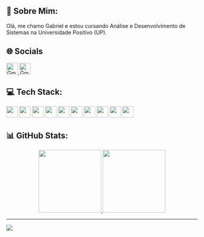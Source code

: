 ## 💫 Sobre Mim:
Olá, me chamo Gabriel e estou cursando Análise e Desenvolvimento de Sistemas na Universidade Positivo (UP).

## 🌐 Socials
<div>
  <a href="https://linkedin.com/in/gabriel-gelbcke/" target="_blank">
    <img height="30em" src="https://img.shields.io/badge/LinkedIn-%230077B5.svg?logo=linkedin&logoColor=white" alt="Gmail Badge">
  </a>
  <a href="mailto:gabriel.gelbcke16@gmail.com" target="_blank">
    <img height="30em" src="https://img.shields.io/badge/Gmail-critical?style=flat&logo=gmail&logoColor=white" alt="Gmail Badge">
  </a>
</div>

## 💻 Tech Stack:
<div>
  <img height="30em" src="https://img.shields.io/badge/c%23-%23239120.svg?style=flat&logo=csharp&logoColor=white"/>
  <img height="30em" src="https://img.shields.io/badge/c-%2300599C.svg?style=flat&logo=c&logoColor=white"/>
  <img height="30em" src="https://img.shields.io/badge/java-%23ED8B00.svg?style=flat&logo=openjdk&logoColor=white"/>
  <img height="30em" src="https://img.shields.io/badge/html5-%23E34F26.svg?style=flat&logo=html5&logoColor=white"/>
  <img height="30em" src="https://img.shields.io/badge/css3-%231572B6.svg?style=flat&logo=css3&logoColor=white"/>
  <img height="30em" src="https://img.shields.io/badge/javascript-%23323330.svg?style=flat&logo=javascript&logoColor=%23F7DF1E"/>
  <img height="30em" src="https://img.shields.io/badge/php-%23777BB4.svg?style=flat&logo=php&logoColor=white"/>
  <img height="30em" src="https://img.shields.io/badge/.NET-5C2D91?style=flat&logo=.net&logoColor=white"/>
  <img height="30em" src="https://img.shields.io/badge/angular-%23DD0031.svg?style=flat&logo=angular&logoColor=white"/>
  <img height="30em" src="https://img.shields.io/badge/Node.js-43853D?style=for-the-badge&logo=node.js&logoColor=white"/>
  
</div>


##  📊 GitHub Stats:
<div align="center">
  <a href="https://github.com/gabriel-gelbcke" target="_blank" id="stats">
    <img height="165em" src="https://github-readme-stats.vercel.app/api?username=gabriel-gelbcke&hide=contribs,prs&theme=github_dark&hide_border=true" />
    <img height="165em" src="https://github-readme-stats.vercel.app/api/top-langs/?username=gabriel-gelbcke&layout=compact&theme=github_dark&hide_border=true" />
  </a>
</div>

---
<!-- [![](https://visitcount.itsvg.in/api?id=gabriel-gelbcke&icon=5&color=1)](https://visitcount.itsvg.in) -->
[![](https://visitcount.itsvg.in/api?id=gabriel-gelbcke&label=Profile%20Views&color=1&icon=5&pretty=false)](https://visitcount.itsvg.in)

<!-- Proudly created with GPRM ( https://gprm.itsvg.in ) -->
